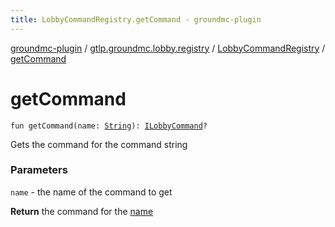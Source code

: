 ```yaml
---
title: LobbyCommandRegistry.getCommand - groundmc-plugin
---
```


[groundmc-plugin](../../index.html) / [gtlp.groundmc.lobby.registry](../index.html) / [LobbyCommandRegistry](index.html) / [getCommand](.)

# getCommand

`fun getCommand(name: `[`String`](https://kotlinlang.org/api/latest/jvm/stdlib/kotlin/-string/index.html)`): `[`ILobbyCommand`](../../gtlp.groundmc.lobby.commands/-i-lobby-command/index.html)`?`

Gets the command for the command string

### Parameters

`name` - the name of the command to get

**Return**
the command for the [name](get-command.html#gtlp.groundmc.lobby.registry.LobbyCommandRegistry$getCommand(kotlin.String)/name)

